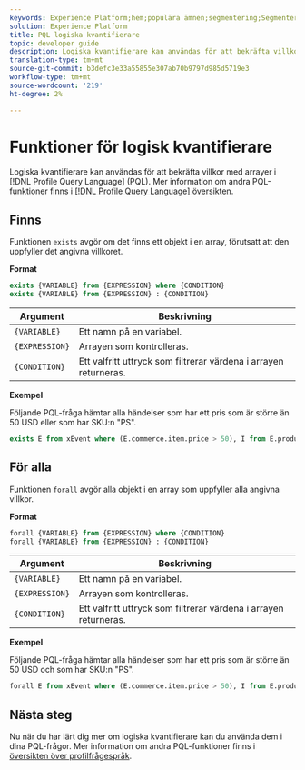 ```yaml
---
keywords: Experience Platform;hem;populära ämnen;segmentering;Segmentering;Segmenteringstjänst;pql;PQL;Profile Query Language;logiska kvantifierare;logisk kvantifierare;
solution: Experience Platform
title: PQL logiska kvantifierare
topic: developer guide
description: Logiska kvantifierare kan användas för att bekräfta villkor med arrayer i PQL (Profile Query Language).
translation-type: tm+mt
source-git-commit: b3defc3e33a55855e307ab70b9797d985d5719e3
workflow-type: tm+mt
source-wordcount: '219'
ht-degree: 2%

---
```



# Funktioner för logisk kvantifierare

Logiska kvantifierare kan användas för att bekräfta villkor med arrayer i [!DNL Profile Query Language] (PQL). Mer information om andra PQL-funktioner finns i [[!DNL Profile Query Language] översikten](./overview.md).

## Finns

Funktionen `exists` avgör om det finns ett objekt i en array, förutsatt att den uppfyller det angivna villkoret.

**Format**

```sql
exists {VARIABLE} from {EXPRESSION} where {CONDITION}
exists {VARIABLE} from {EXPRESSION} : {CONDITION}
```

| Argument | Beskrivning |
| ---------- | ----------- |
| `{VARIABLE}` | Ett namn på en variabel. |
| `{EXPRESSION}` | Arrayen som kontrolleras. |
| `{CONDITION}` | Ett valfritt uttryck som filtrerar värdena i arrayen returneras. |

**Exempel**

Följande PQL-fråga hämtar alla händelser som har ett pris som är större än 50 USD eller som har SKU:n &quot;PS&quot;.

```sql
exists E from xEvent where (E.commerce.item.price > 50), I from E.productListItems where I.SKU = "PS"
```

## För alla

Funktionen `forall` avgör alla objekt i en array som uppfyller alla angivna villkor.

**Format**

```sql
forall {VARIABLE} from {EXPRESSION} where {CONDITION}
forall {VARIABLE} from {EXPRESSION} : {CONDITION}
```

| Argument | Beskrivning |
| ---------- | ----------- |
| `{VARIABLE}` | Ett namn på en variabel. |
| `{EXPRESSION}` | Arrayen som kontrolleras. |
| `{CONDITION}` | Ett valfritt uttryck som filtrerar värdena i arrayen returneras. |

**Exempel**

Följande PQL-fråga hämtar alla händelser som har ett pris som är större än 50 USD och som har SKU:n &quot;PS&quot;.

```sql
forall E from xEvent where (E.commerce.item.price > 50), I from E.productListItems where I.SKU = "PS"
```

## Nästa steg

Nu när du har lärt dig mer om logiska kvantifierare kan du använda dem i dina PQL-frågor. Mer information om andra PQL-funktioner finns i [översikten över profilfrågespråk](./overview.md).
